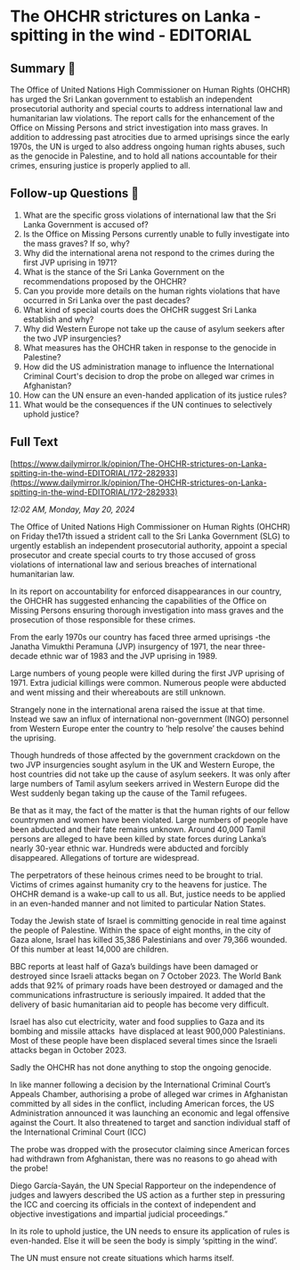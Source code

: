 # The OHCHR strictures on Lanka -spitting in the wind - EDITORIAL

## Summary 🤖

The Office of United Nations High Commissioner on Human Rights (OHCHR) has urged the Sri Lankan government to establish an independent prosecutorial authority and special courts to address international law and humanitarian law violations. The report calls for the enhancement of the Office on Missing Persons and strict investigation into mass graves. In addition to addressing past atrocities due to armed uprisings since the early 1970s, the UN is urged to also address ongoing human rights abuses, such as the genocide in Palestine, and to hold all nations accountable for their crimes, ensuring justice is properly applied to all.


## Follow-up Questions 🤖

1. What are the specific gross violations of international law that the Sri Lanka Government is accused of?
2. Is the Office on Missing Persons currently unable to fully investigate into the mass graves? If so, why?
3. Why did the international arena not respond to the crimes during the first JVP uprising in 1971?
4. What is the stance of the Sri Lanka Government on the recommendations proposed by the OHCHR?
5. Can you provide more details on the human rights violations that have occurred in Sri Lanka over the past decades?
6. What kind of special courts does the OHCHR suggest Sri Lanka establish and why?
7. Why did Western Europe not take up the cause of asylum seekers after the two JVP insurgencies?
8. What measures has the OHCHR taken in response to the genocide in Palestine? 
9. How did the US administration manage to influence the International Criminal Court's decision to drop the probe on alleged war crimes in Afghanistan?
10. How can the UN ensure an even-handed application of its justice rules?
11. What would be the consequences if the UN continues to selectively uphold justice?

## Full Text

[https://www.dailymirror.lk/opinion/The-OHCHR-strictures-on-Lanka-spitting-in-the-wind-EDITORIAL/172-282933](https://www.dailymirror.lk/opinion/The-OHCHR-strictures-on-Lanka-spitting-in-the-wind-EDITORIAL/172-282933)

*12:02 AM, Monday, May 20, 2024*

The Office of United Nations High Commissioner on Human Rights (OHCHR) on Friday the17th issued a strident call to the Sri Lanka Government (SLG) to urgently establish an independent prosecutorial authority, appoint a special prosecutor and create special courts to try those accused of gross violations of international law and serious breaches of international humanitarian law.

In its report on accountability for enforced disappearances in our country, the OHCHR has suggested enhancing the capabilities of the Office on Missing Persons ensuring thorough investigation into mass graves and the prosecution of those responsible for these crimes.

From the early 1970s our country has faced three armed uprisings -the Janatha Vimukthi Peramuna (JVP) insurgency of 1971, the near three-decade ethnic war of 1983 and the JVP uprising in 1989.

Large numbers of young people were killed during the first JVP uprising of 1971. Extra judicial killings were common. Numerous people were abducted and went missing and their whereabouts are still unknown.

Strangely none in the international arena raised the issue at that time. Instead we saw an influx of international non-government (INGO) personnel from Western Europe enter the country to ‘help resolve’ the causes behind the uprising.

Though hundreds of those affected by the government crackdown on the two JVP insurgencies sought asylum in the UK and Western Europe, the host countries did not take up the cause of asylum seekers. It was only after large numbers of Tamil asylum seekers arrived in Western Europe did the West suddenly began taking up the cause of the Tamil refugees.

Be that as it may, the fact of the matter is that the human rights of our fellow countrymen and women have been violated. Large numbers of people have been abducted and their fate remains unknown. Around 40,000 Tamil persons are alleged to have been killed by state forces during Lanka’s nearly 30-year ethnic war. Hundreds were abducted and forcibly disappeared. Allegations of torture are widespread.

The perpetrators of these heinous crimes need to be brought to trial. Victims of crimes against humanity cry to the heavens for justice. The OHCHR demand is a wake-up call to us all. But, justice needs to be applied in an even-handed manner and not limited to particular Nation States.

Today the Jewish state of Israel is committing genocide in real time against the people of Palestine. Within the space of eight months, in the city of Gaza alone, Israel has killed 35,386 Palestinians and over 79,366 wounded. Of this number at least 14,000 are children.

BBC reports at least half of Gaza’s buildings have been damaged or destroyed since Israeli attacks began on 7 October 2023. The World Bank adds that 92% of primary roads have been destroyed or damaged and the communications infrastructure is seriously impaired. It added that the delivery of basic humanitarian aid to people has become very difficult.

Israel has also cut electricity, water and food supplies to Gaza and its bombing and missile attacks  have displaced at least 900,000 Palestinians. Most of these people have been displaced several times since the Israeli attacks began in October 2023.

Sadly the OHCHR has not done anything to stop the ongoing genocide.

In like manner following a decision by the International Criminal Court’s Appeals Chamber, authorising a probe of alleged war crimes in Afghanistan committed by all sides in the conflict, including American forces, the US Administration announced it was launching an economic and legal offensive against the Court. It also threatened to target and sanction individual staff of the International Criminal Court (ICC)

The probe was dropped with the prosecutor claiming since American forces had withdrawn from Afghanistan, there was no reasons to go ahead with the probe!

Diego García-Sayán, the UN Special Rapporteur on the independence of judges and lawyers described the US action as a further step in pressuring the ICC and coercing its officials in the context of independent and objective investigations and impartial judicial proceedings.”

In its role to uphold justice, the UN needs to ensure its application of rules is even-handed. Else it will be seen the body is simply ‘spitting in the wind’.

The UN must ensure not create situations which harms itself.

